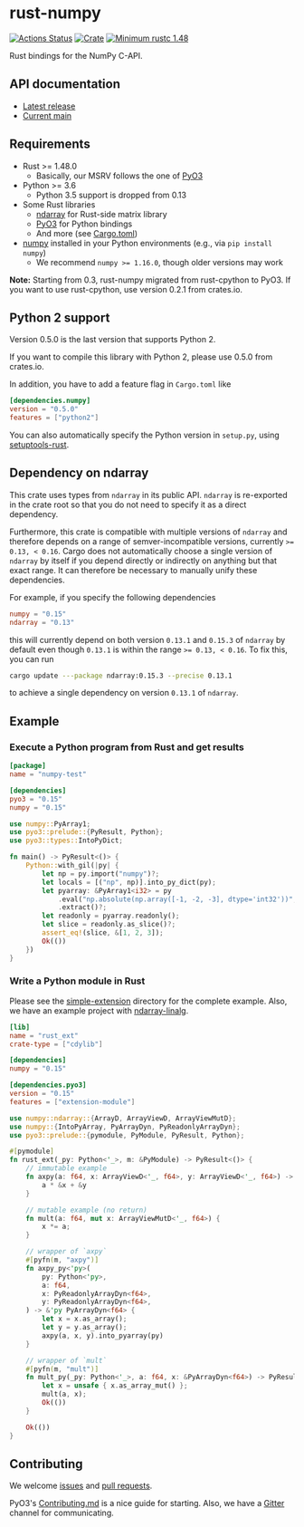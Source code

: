 rust-numpy
===========
[![Actions Status](https://github.com/PyO3/rust-numpy/workflows/CI/badge.svg)](https://github.com/PyO3/rust-numpy/actions)
[![Crate](https://img.shields.io/crates/v/numpy.svg)](https://crates.io/crates/numpy)
[![Minimum rustc 1.48](https://img.shields.io/badge/rustc-1.48+-blue.svg)](https://rust-lang.github.io/rfcs/2495-min-rust-version.html)

Rust bindings for the NumPy C-API.

## API documentation
- [Latest release](https://docs.rs/numpy)
- [Current main](https://pyo3.github.io/rust-numpy)


## Requirements
- Rust >= 1.48.0
  - Basically, our MSRV follows the one of [PyO3](https://github.com/PyO3/pyo3)
- Python >= 3.6
  - Python 3.5 support is dropped from 0.13
- Some Rust libraries
  - [ndarray](https://github.com/rust-ndarray/ndarray) for Rust-side matrix library
  - [PyO3](https://github.com/PyO3/pyo3) for Python bindings
  - And more (see [Cargo.toml](Cargo.toml))
- [numpy](https://numpy.org/) installed in your Python environments (e.g., via `pip install numpy`)
  - We recommend `numpy >= 1.16.0`, though older versions may work

**Note:**
Starting from 0.3, rust-numpy migrated from rust-cpython to PyO3.
If you want to use rust-cpython, use version 0.2.1 from crates.io.


## Python 2 support
Version 0.5.0 is the last version that supports Python 2.

If you want to compile this library with Python 2, please use 0.5.0 from crates.io.

In addition, you have to add a feature flag in `Cargo.toml` like
``` toml
[dependencies.numpy]
version = "0.5.0"
features = ["python2"]
```

You can also automatically specify the Python version in `setup.py`,
using [setuptools-rust](https://github.com/PyO3/setuptools-rust).


## Dependency on ndarray

This crate uses types from `ndarray` in its public API. `ndarray` is re-exported
in the crate root so that you do not need to specify it as a direct dependency.

Furthermore, this crate is compatible with multiple versions of `ndarray` and therefore depends
on a range of semver-incompatible versions, currently `>= 0.13, < 0.16`. Cargo does not
automatically choose a single version of `ndarray` by itself if you depend directly or indirectly
on anything but that exact range. It can therefore be necessary to manually unify these dependencies.

For example, if you specify the following dependencies

```toml
numpy = "0.15"
ndarray = "0.13"
```

this will currently depend on both version `0.13.1` and `0.15.3` of `ndarray` by default
even though `0.13.1` is within the range `>= 0.13, < 0.16`. To fix this, you can run

```sh
cargo update ---package ndarray:0.15.3 --precise 0.13.1
```

to achieve a single dependency on version `0.13.1` of `ndarray`.

## Example


### Execute a Python program from Rust and get results

``` toml
[package]
name = "numpy-test"

[dependencies]
pyo3 = "0.15"
numpy = "0.15"
```

```rust
use numpy::PyArray1;
use pyo3::prelude::{PyResult, Python};
use pyo3::types::IntoPyDict;

fn main() -> PyResult<()> {
    Python::with_gil(|py| {
        let np = py.import("numpy")?;
        let locals = [("np", np)].into_py_dict(py);
        let pyarray: &PyArray1<i32> = py
            .eval("np.absolute(np.array([-1, -2, -3], dtype='int32'))", Some(locals), None)?
            .extract()?;
        let readonly = pyarray.readonly();
        let slice = readonly.as_slice()?;
        assert_eq!(slice, &[1, 2, 3]);
        Ok(())
    })
}

```

### Write a Python module in Rust

Please see the [simple-extension](https://github.com/PyO3/rust-numpy/tree/main/examples/simple-extension)
directory for the complete example.
Also, we have an example project with [ndarray-linalg](https://github.com/PyO3/rust-numpy/tree/main/examples/linalg).

```toml
[lib]
name = "rust_ext"
crate-type = ["cdylib"]

[dependencies]
numpy = "0.15"

[dependencies.pyo3]
version = "0.15"
features = ["extension-module"]
```

```rust
use numpy::ndarray::{ArrayD, ArrayViewD, ArrayViewMutD};
use numpy::{IntoPyArray, PyArrayDyn, PyReadonlyArrayDyn};
use pyo3::prelude::{pymodule, PyModule, PyResult, Python};

#[pymodule]
fn rust_ext(_py: Python<'_>, m: &PyModule) -> PyResult<()> {
    // immutable example
    fn axpy(a: f64, x: ArrayViewD<'_, f64>, y: ArrayViewD<'_, f64>) -> ArrayD<f64> {
        a * &x + &y
    }

    // mutable example (no return)
    fn mult(a: f64, mut x: ArrayViewMutD<'_, f64>) {
        x *= a;
    }

    // wrapper of `axpy`
    #[pyfn(m, "axpy")]
    fn axpy_py<'py>(
        py: Python<'py>,
        a: f64,
        x: PyReadonlyArrayDyn<f64>,
        y: PyReadonlyArrayDyn<f64>,
    ) -> &'py PyArrayDyn<f64> {
        let x = x.as_array();
        let y = y.as_array();
        axpy(a, x, y).into_pyarray(py)
    }

    // wrapper of `mult`
    #[pyfn(m, "mult")]
    fn mult_py(_py: Python<'_>, a: f64, x: &PyArrayDyn<f64>) -> PyResult<()> {
        let x = unsafe { x.as_array_mut() };
        mult(a, x);
        Ok(())
    }

    Ok(())
}
```

## Contributing
We welcome [issues](https://github.com/PyO3/rust-numpy/issues)
and [pull requests](https://github.com/PyO3/rust-numpy/pulls).

PyO3's [Contributing.md](https://github.com/PyO3/pyo3/blob/main/Contributing.md)
is a nice guide for starting.
Also, we have a [Gitter](https://gitter.im/PyO3/Lobby) channel for communicating.

